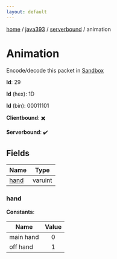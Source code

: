 ```yaml
---
layout: default
---
```


[home](/)  /  [java393](/protocol/java393)  /  [serverbound](/protocol/java393/serverbound)  /  animation

# Animation

Encode/decode this packet in [Sandbox](../../../sandbox/java393#Serverbound.Animation)

**Id**: 29

**Id** (hex): 1D

**Id** (bin): 00011101

**Clientbound**: ✖️

**Serverbound**: ✔️

## Fields

Name | Type
---|---
[hand](#hand) | varuint

### hand

**Constants**:

Name | Value
---|:---:
main hand | 0
off hand | 1
